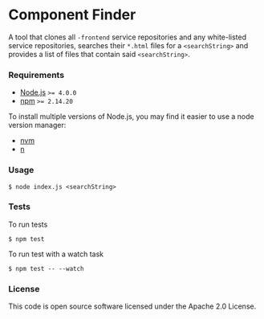 # Component Finder
A tool that clones all `-frontend` service repositories and any white-listed service repositories, searches their `*.html` files for a `<searchString>` and provides a list of files that contain said `<searchString>`.

### Requirements

* [Node.js](https://nodejs.org/en/) `>= 4.0.0`
* [npm](https://www.npmjs.com/) `>= 2.14.20`

To install multiple versions of Node.js, you may find it easier to use a node version manager:

* [nvm](https://github.com/creationix/nvm)
* [n](https://github.com/tj/n)

### Usage
```
$ node index.js <searchString>
```

### Tests
To run tests
```
$ npm test
```

To run test with a watch task
```
$ npm test -- --watch
```


### License

This code is open source software licensed under the Apache 2.0 License.
